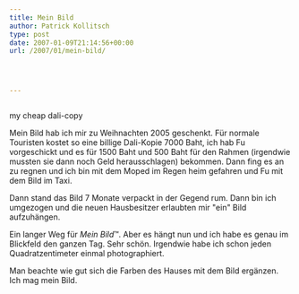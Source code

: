 ```yaml
---
title: Mein Bild
author: Patrick Kollitsch
type: post
date: 2007-01-09T21:14:56+00:00
url: /2007/01/mein-bild/




---
```

<div class="flickr">
  <a href="http://www.flickr.com/photos/schreibblogade/352351256/"><img src="//farm1.static.flickr.com/166/352351256_0f9099992c.jpg" class="flickr-photo" alt="" /></a></p> 
  
  <p>
    my cheap dali-copy
  </p>
</div>

Mein Bild hab ich mir zu Weihnachten 2005 geschenkt. Für normale Touristen kostet so eine billige Dali-Kopie 7000 Baht, ich hab Fu vorgeschickt und es für 1500 Baht und 500 Baht für den Rahmen (irgendwie mussten sie dann noch Geld herausschlagen) bekommen. Dann fing es an zu regnen und ich bin mit dem Moped im Regen heim gefahren und Fu mit dem Bild im Taxi.

Dann stand das Bild 7 Monate verpackt in der Gegend rum. Dann bin ich umgezogen und die neuen Hausbesitzer erlaubten mir "ein" Bild aufzuhängen. 

Ein langer Weg für _Mein Bild_&trade;. Aber es hängt nun und ich habe es genau im Blickfeld den ganzen Tag. Sehr schön. Irgendwie habe ich schon jeden Quadratzentimeter einmal photographiert.

Man beachte wie gut sich die Farben des Hauses mit dem Bild ergänzen. Ich mag mein Bild.
